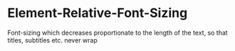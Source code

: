 # Element-Relative-Font-Sizing
Font-sizing which decreases proportionate to the length of the text, so that titles, subtitles etc. never wrap
